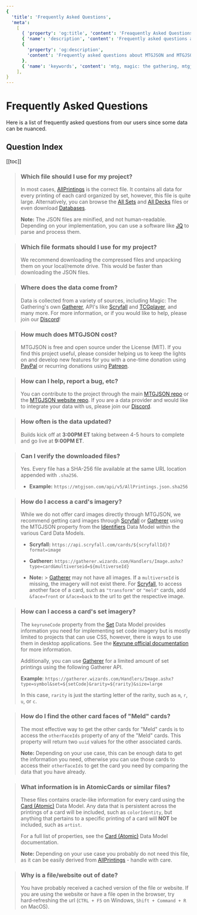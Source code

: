 ```yaml
---
{
  'title': 'Frequently Asked Questions',
  'meta':
    [
      { 'property': 'og:title', 'content': 'Freaquently Asked Questions' },
      { 'name': 'description', 'content': 'Frequently asked questions about MTGJSON and MTGJSON documentation.' },
      {
        'property': 'og:description',
        'content': 'Frequently asked questions about MTGJSON and MTGJSON documentation.',
      },
      { 'name': 'keywords', 'content': 'mtg, magic: the gathering, mtgjson, json, faq, frequently asked questions' },
    ],
}
---
```


# Frequently Asked Questions

Here is a list of frequently asked questions from our users since some data can be nuanced.

## Question Index

[[toc]]

> ### Which file should I use for my project?
>
> In most cases, [AllPrintings](/downloads/all-files/#allprintings) is the correct file. It contains all data for every printing of each card organized by set, however, this file is quite large. Alternatively, you can browse the [All Sets](/downloads/all-sets/) and [All Decks](/downloads/all-decks/) files or even download [Databases](/downloads/all-files/#allprintings).
>
> **Note:** The JSON files are minified, and not human-readable. Depending on your implementation, you can use a software like [JQ](https://stedolan.github.io/jq/) to parse and process them.

> ### Which file formats should I use for my project?
>
> We recommend downloading the compressed files and unpacking them on your local/remote drive. This would be faster than downloading the JSON files.

> ### Where does the data come from?
>
> Data is collected from a variety of sources, including Magic: The Gathering's own [Gatherer](https://gatherer.wizards.com/Pages/Default.aspx), API's like [Scryfall](https://scryfall.com/docs/api) and [TCGplayer](https://docs.tcgplayer.com/docs), and many more. For more information, or if you would like to help, please join our [Discord](https://mtgjson.com/discord)!

> ### How much does MTGJSON cost?
>
> MTGJSON is free and open source under the License (MIT). If you find this project useful, please consider helping us to keep the lights on and develop new features for you with a one-time donation using <a href="https://www.paypal.me/Zachhalpern" class="link-inline-image paypal" target="_blank" rel="noreferrer noopener">PayPal</a> or recurring donations using <a href="https://www.patreon.com/MTGJSON" class="link-inline-image patreon" target="_blank" rel="noreferrer noopener">Patreon</a>.

> ### How can I help, report a bug, etc?
>
> You can contribute to the project through the main [MTGJSON repo](https://github.com/mtgjson/mtgjson) or the [MTGJSON website repo](https://github.com/mtgjson/mtgjson-website). If you are a data provider and would like to integrate your data with us, please join our [Discord](https://mtgjson.com/discord).

> ### How often is the data updated?
>
> Builds kick off at **3:00PM ET** taking between 4-5 hours to complete and go live at **9:00PM ET**.

> ### Can I verify the downloaded files?
>
> Yes. Every file has a SHA-256 file available at the same URL location appended with `.sha256`.
>
> - **Example:** `https://mtgjson.com/api/v5/AllPrintings.json.sha256`

> ### How do I access a card's imagery?
>
> While we do not offer card images directly through MTGJSON, we recommend getting card images through [Scryfall](https://scryfall.com/) or [Gatherer](https://gatherer.wizards.com/) using the MTGJSON property from the [Identifiers](/data-models/identifiers/) Data Model within the various Card Data Models.
>
> - **Scryfall:** `https://api.scryfall.com/cards/${scryfallId}?format=image`
> - **Gatherer:** `https://gatherer.wizards.com/Handlers/Image.ashx?type=card&multiverseid=${multiverseId}`
>
> - **Note:** > [Gatherer](https://gatherer.wizards.com/) may not have all images. If a `multiverseId` is missing, the imagery will not exist there.
>   For [Scryfall](https://scryfall.com/), to access another face of a card, such as `"transform"` or `"meld"` cards, add `&face=front` or `&face=back` to the url to get the respective image.

> ### How can I access a card's set imagery?
>
> The `keyruneCode` property from the [Set](/data-models/set/) Data Model provides information you need for implementing set code imagery but is mostly limited to projects that can use CSS, however, there is ways to use them in desktop applications. See the [Keyrune official documentation](https://keyrune.andrewgioia.com/) for more information.
>
> Additionally, you can use [Gatherer](https://gatherer.wizards.com/) for a limited amount of set printings using the following Gatherer API.
>
> **Example**: `https://gatherer.wizards.com/Handlers/Image.ashx?type=symbol&set=${setCode}&rarity=${rarity}&size=large`
>
> In this case, `rarity` is just the starting letter of the rarity, such as `m`, `r`, `u`, or `c`.

> ### How do I find the other card faces of "Meld" cards?
>
> The most effective way to get the other cards for "Meld" cards is to access the `otherFaceIds` property of any of the "Meld" cards. This property will return two `uuid` values for the other associated cards.
>
> **Note:** Depending on your use case, this can be enough data to get the information you need, otherwise you can use those cards to access their `otherFaceIds` to get the card you need by comparing the data that you have already.

> ### What information is in AtomicCards or similar files?
>
> These files contains oracle-like information for every card using the [Card (Atomic)](/data-models/card-atomic/) Data Model. Any data that is persistent across the printings of a card will be included, such as `colorIdentity`, but anything that pertains to a specific printing of a card will **NOT** be included, such as `artist`.
>
> For a full list of properties, see the [Card (Atomic)](/data-models/card-atomic/) Data Model documentation.
>
> **Note:** Depending on your use case you probably do not need this file, as it can be easily derived from [AllPrintings](/downloads/all-files/#allprintings) - handle with care.

> ### Why is a file/website out of date?
>
> You have probably received a cached version of the file or website. If you are using the website or have a file open in the browser, try hard&#8209;refreshing the url (`CTRL + F5` on Windows, `Shift + Command + R` on MacOS).

